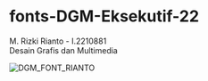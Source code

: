 # fonts-DGM-Eksekutif-22
M. Rizki Rianto - I.2210881 <br>
Desain Grafis dan Multimedia <br>

![DGM_FONT_RIANTO](https://github.com/rizki-rianto666/fonts-DGM-Eksekutif-22/assets/115854620/daa01870-db0d-42a8-9bf9-929941901aef)
